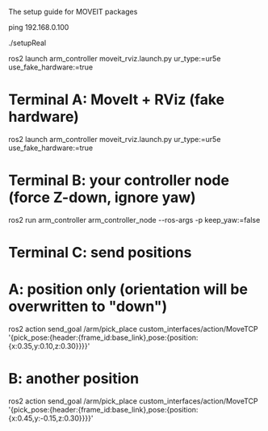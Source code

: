 The setup guide for MOVEIT packages


ping 192.168.0.100

./setupReal

 ros2 launch arm_controller moveit_rviz.launch.py ur_type:=ur5e use_fake_hardware:=true


# Terminal A: MoveIt + RViz (fake hardware)
ros2 launch arm_controller moveit_rviz.launch.py ur_type:=ur5e use_fake_hardware:=true

# Terminal B: your controller node (force Z-down, ignore yaw)
ros2 run arm_controller arm_controller_node --ros-args -p keep_yaw:=false

# Terminal C: send positions 
 # A: position only (orientation will be overwritten to "down")
ros2 action send_goal /arm/pick_place custom_interfaces/action/MoveTCP \
'{pick_pose:{header:{frame_id:base_link},pose:{position:{x:0.35,y:0.10,z:0.30}}}}'

# B: another position
ros2 action send_goal /arm/pick_place custom_interfaces/action/MoveTCP \
'{pick_pose:{header:{frame_id:base_link},pose:{position:{x:0.45,y:-0.15,z:0.30}}}}'

